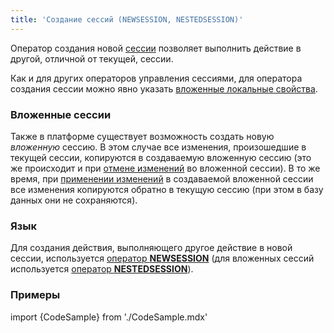 ```yaml
---
title: 'Создание сессий (NEWSESSION, NESTEDSESSION)'
---
```


Оператор создания новой [сессии](Сессии_изменений.md) позволяет выполнить действие в другой, отличной от текущей, сессии. 

Как и для других операторов управления сессиями, для оператора создания сессии можно явно указать [вложенные локальные свойства](Управление_сессиями.md#вложенные-локальные-свойства).

### Вложенные сессии

Также в платформе существует возможность создать новую *вложенную* сессию. В этом случае все изменения, произошедшие в текущей сессии, копируются в создаваемую вложенную сессию (это же происходит и при [отмене изменений](Отмена_изменений_CANCEL.md) во вложенной сессии). В то же время, при [применении изменений](Применение_изменений_APPLY.md) в создаваемой вложенной сессии все изменения копируются обратно в текущую сессию (при этом в базу данных они не сохраняются). 

### Язык

Для создания действия, выполняющего другое действие в новой сессии, используется [оператор **NEWSESSION**](Оператор_NEWSESSION.md) (для вложенных сессий используется [оператор **NESTEDSESSION**](Оператор_NESTEDSESSION.md)).

### Примеры

import {CodeSample} from './CodeSample.mdx'

<CodeSample url="https://documentation.lsfusion.org/sample?file=ActionSample&block=newsession"/>


<CodeSample url="https://documentation.lsfusion.org/sample?file=ActionSample&block=nestedsession"/>
